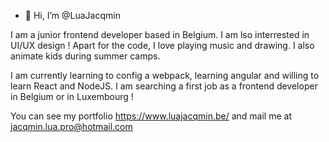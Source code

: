 - 👋 Hi, I’m @LuaJacqmin

I am a junior frontend developer based in Belgium. I am lso interrested in UI/UX design ! 
Apart for the code, I love playing music and drawing. I also animate kids during summer camps.

I am currently learning to config a webpack, learning angular and willing to learn React and NodeJS.
I am searching a first job as a frontend developer in Belgium or in Luxembourg !

You can see my portfolio https://www.luajacqmin.be/ and mail me at jacqmin.lua.pro@hotmail.com 


<!---
LuaJacqmin/LuaJacqmin is a ✨ special ✨ repository because its `README.md` (this file) appears on your GitHub profile.
You can click the Preview link to take a look at your changes.
--->
